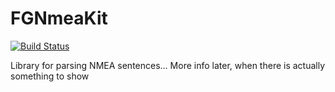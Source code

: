 FGNmeaKit
=========
[![Build Status](https://travis-ci.org/fguchelaar/FGNmeaKit.svg)](https://travis-ci.org/fguchelaar/FGNmeaKit)





Library for parsing NMEA sentences... More info later, when there is actually something to show
